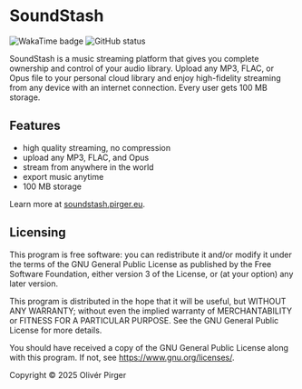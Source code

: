 # SoundStash

![WakaTime badge](https://hackatime-badge.hackclub.com/U078A5HKZ9D/soundstash) ![GitHub status](https://img.shields.io/github/checks-status/4f48/soundstash/main)

SoundStash is a music streaming platform that gives you complete ownership and control of your audio library. Upload any MP3, FLAC, or Opus file to your personal cloud library and enjoy high-fidelity streaming from any device with an internet connection. Every user gets 100 MB storage.

## Features

- high quality streaming, no compression
- upload any MP3, FLAC, and Opus
- stream from anywhere in the world
- export music anytime
- 100 MB storage

Learn more at [soundstash.pirger.eu](https://soundstash.pirger.eu).

## Licensing

This program is free software: you can redistribute it and/or modify it under the terms of the GNU General Public License as published by the Free Software Foundation, either version 3 of the License, or (at your option) any later version.

This program is distributed in the hope that it will be useful, but WITHOUT ANY WARRANTY; without even the implied warranty of MERCHANTABILITY or FITNESS FOR A PARTICULAR PURPOSE. See the GNU General Public License for more details.

You should have received a copy of the GNU General Public License along with this program. If not, see <https://www.gnu.org/licenses/>.

Copyright © 2025 Olivér Pirger
